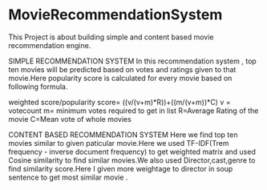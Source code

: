 # MovieRecommendationSystem
This Project is about  building simple and content based movie recommendation engine.

SIMPLE RECOMMENDATION SYSTEM 
  In this recommendation system , top ten movies will be predicted based on votes and ratings given to that movie.Here popularity score is calculated for every movie based on 
  following formula. 
  
  weighted score/popularity score= ((v/(v+m)*R))+((m/(v+m))*C)
  v = votecount
  m= minimum votes required to get in list
  R=Average Rating of the movie
  C=Mean vote of whole movies 
  
  
CONTENT BASED RECOMMENDATION SYSTEM
 Here we find top ten movies similar to given paticular movie.Here we used TF-IDF(Trem frequency  - inverse document frequency) to get weighted matrix and used Cosine similarity
 to find similar movies.We also used Director,cast,genre to find similarity score.Here I given more weightage to director in soup sentence to get most similar movie .
 
